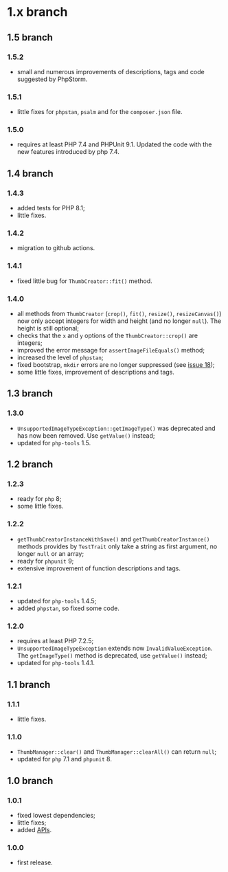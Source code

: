# 1.x branch
## 1.5 branch
### 1.5.2
* small and numerous improvements of descriptions, tags and code suggested
  by PhpStorm.

### 1.5.1
* little fixes for `phpstan`, `psalm` and for the `composer.json` file.

### 1.5.0
* requires at least PHP 7.4 and PHPUnit 9.1. Updated the code with the new
    features introduced by php 7.4.

## 1.4 branch
### 1.4.3
* added tests for PHP 8.1;
* little fixes.

### 1.4.2
* migration to github actions.

### 1.4.1
* fixed little bug for `ThumbCreator::fit()` method.

### 1.4.0
* all methods from `ThumbCreator` (`crop()`, `fit()`, `resize()`, `resizeCanvas()`)
    now only accept integers for width and height (and no longer `null`). The
    height is still optional;
* checks that the `x` and `y` options of the `ThumbCreator::crop()` are integers;
* improved the error message for `assertImageFileEquals()` method;
* increased the level of `phpstan`;
* fixed bootstrap, `mkdir` errors are no longer suppressed
    (see [issue 18](//github.com/mirko-pagliai/php-thumber/issues/18));
* some little fixes, improvement of descriptions and tags.

## 1.3 branch
### 1.3.0
* `UnsupportedImageTypeException::getImageType()` was deprecated and has now been
    removed. Use `getValue()` instead;
* updated for `php-tools` 1.5.

## 1.2 branch
### 1.2.3
* ready for `php` 8;
* some little fixes.

### 1.2.2
* `getThumbCreatorInstanceWithSave()` and `getThumbCreatorInstance()` methods
    provides by `TestTrait` only take a string as first argument, no longer `null`
    or an array;
* ready for `phpunit` 9;
* extensive improvement of function descriptions and tags.

### 1.2.1
* updated for `php-tools` 1.4.5;
* added `phpstan`, so fixed some code.

### 1.2.0
* requires at least PHP 7.2.5;
* `UnsupportedImageTypeException` extends now `InvalidValueException`. The
    `getImageType()` method is deprecated, use `getValue()` instead;
* updated for `php-tools` 1.4.1.

## 1.1 branch
### 1.1.1
* little fixes.

### 1.1.0
* `ThumbManager::clear()` and `ThumbManager::clearAll()` can return `null`;
* updated for `php` 7.1 and `phpunit` 8.

## 1.0 branch
### 1.0.1
* fixed lowest dependencies;
* little fixes;
* added [APIs](//mirko-pagliai.github.io/php-thumber).

### 1.0.0
* first release.
